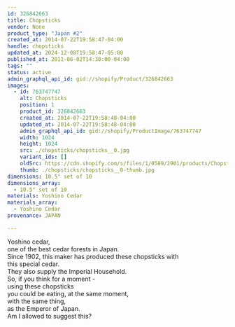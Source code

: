 ```yaml
---
id: 326842663
title: Chopsticks
vendor: None
product_type: "Japan #2"
created_at: 2014-07-22T19:58:47-04:00
handle: chopsticks
updated_at: 2024-12-08T19:58:47-05:00
published_at: 2011-06-02T14:30:00-04:00
tags: ""
status: active
admin_graphql_api_id: gid://shopify/Product/326842663
images:
  - id: 763747747
    alt: Chopsticks
    position: 1
    product_id: 326842663
    created_at: 2014-07-22T19:58:48-04:00
    updated_at: 2014-07-22T19:58:48-04:00
    admin_graphql_api_id: gid://shopify/ProductImage/763747747
    width: 1024
    height: 1024
    src: ./chopsticks/chopsticks__0.jpg
    variant_ids: []
    oldSrc: https://cdn.shopify.com/s/files/1/0589/2901/products/Chopsticks.jpeg?v=1406073528
    thumb: ./chopsticks/chopsticks__0-thumb.jpg
dimensions: 10.5" set of 10
dimensions_array:
  - 10.5" set of 10
materials: Yoshino Cedar
materials_array:
  - Yoshino Cedar
provenance: JAPAN

---
```


Yoshino cedar,  
one of the best cedar forests in Japan.  
Since 1902, this maker has produced these chopsticks with  
this special cedar.  
They also supply the Imperial Household.  
So, if you think for a moment -  
using these chopsticks  
you could be eating, at the same moment,  
with the same thing,  
as the Emperor of Japan.  
Am I allowed to suggest this?